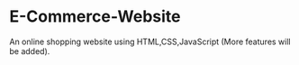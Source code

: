 # E-Commerce-Website
An online shopping website using HTML,CSS,JavaScript (More features will be added).

